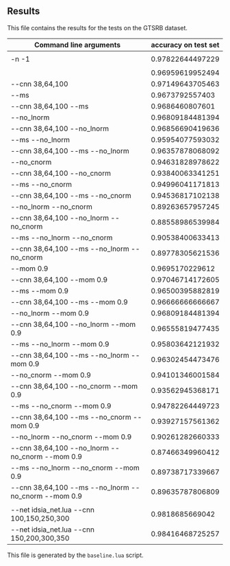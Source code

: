## Results
This file contains the results for the tests on the GTSRB dataset.

| Command line arguments | accuracy on test set |
| --------------------- | ----- |
|  |  |
| -n -1 | 0.97822644497229 |
|  |  |
|      | 0.96959619952494 |
| --cnn 38,64,100     | 0.97149643705463 |
|  --ms    | 0.9673792557403 |
| --cnn 38,64,100 --ms    | 0.9686460807601 |
|   --no_lnorm   | 0.96809184481394 |
| --cnn 38,64,100  --no_lnorm   | 0.96856690419636 |
|  --ms --no_lnorm   | 0.95954077593032 |
| --cnn 38,64,100 --ms --no_lnorm   | 0.96357878068092 |
|    --no_cnorm  | 0.94631828978622 |
| --cnn 38,64,100   --no_cnorm  | 0.93840063341251 |
|  --ms  --no_cnorm  | 0.94996041171813 |
| --cnn 38,64,100 --ms  --no_cnorm  | 0.94536817102138 |
|   --no_lnorm --no_cnorm  | 0.89263657957245 |
| --cnn 38,64,100  --no_lnorm --no_cnorm  | 0.88558986539984 |
|  --ms --no_lnorm --no_cnorm  | 0.90538400633413 |
| --cnn 38,64,100 --ms --no_lnorm --no_cnorm  | 0.89778305621536 |
|     --mom 0.9 | 0.9695170229612 |
| --cnn 38,64,100    --mom 0.9 | 0.97046714172605 |
|  --ms   --mom 0.9 | 0.96500395882819 |
| --cnn 38,64,100 --ms   --mom 0.9 | 0.96666666666667 |
|   --no_lnorm  --mom 0.9 | 0.96809184481394 |
| --cnn 38,64,100  --no_lnorm  --mom 0.9 | 0.96555819477435 |
|  --ms --no_lnorm  --mom 0.9 | 0.95803642121932 |
| --cnn 38,64,100 --ms --no_lnorm  --mom 0.9 | 0.96302454473476 |
|    --no_cnorm --mom 0.9 | 0.94101346001584 |
| --cnn 38,64,100   --no_cnorm --mom 0.9 | 0.93562945368171 |
|  --ms  --no_cnorm --mom 0.9 | 0.94782264449723 |
| --cnn 38,64,100 --ms  --no_cnorm --mom 0.9 | 0.93927157561362 |
|   --no_lnorm --no_cnorm --mom 0.9 | 0.90261282660333 |
| --cnn 38,64,100  --no_lnorm --no_cnorm --mom 0.9 | 0.87466349960412 |
|  --ms --no_lnorm --no_cnorm --mom 0.9 | 0.89738717339667 |
| --cnn 38,64,100 --ms --no_lnorm --no_cnorm --mom 0.9 | 0.89635787806809 |
|  |  |
| --net idsia_net.lua --cnn 100,150,250,300 | 0.9818685669042 |
| --net idsia_net.lua --cnn 150,200,300,350 | 0.98416468725257 |


This file is generated by the `baseline.lua` script.
